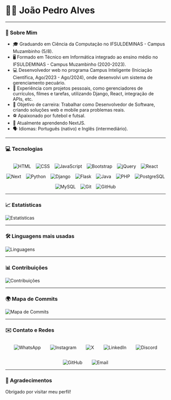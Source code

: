# 👨‍💻 João Pedro Alves

---

### 📝 Sobre Mim

- 🎓 Graduando em Ciência da Computação no IFSULDEMINAS - Campus Muzambinho (5/8).
- 🖥️ Formado em Técnico em Informática integrado ao ensino médio no IFSULDEMINAS - Campus Muzambinho (2020-2023).
- 💻 Desenvolvedor web no programa Campus Inteligente (Iniciação Científica, Ago/2023 - Ago/2024), onde desenvolvi um sistema de gerenciamento pecuário.
- 📂 Experiência com projetos pessoais, como gerenciadores de currículos, filmes e tarefas, utilizando Django, React, integração de APIs, etc.
- 🎯 Objetivo de carreira: Trabalhar como Desenvolvedor de Software, criando soluções web e mobile para problemas reais.
- ⚽ Apaixonado por futebol e futsal.
- 🌱 Atualmente aprendendo NextJS.
- 🗣️ Idiomas: Português (nativo) e Inglês (intermediário).

---

### 💻 Tecnologias

<div style="display: flex; flex-wrap: wrap; justify-content: center; gap: 15px; margin-top: 30px;">
    <img src="https://skillicons.dev/icons?i=html" alt="HTML" />
    <img src="https://skillicons.dev/icons?i=css" alt="CSS" />
    <img src="https://skillicons.dev/icons?i=javascript" alt="JavaScript" />
    <img src="https://skillicons.dev/icons?i=bootstrap" alt="Bootstrap" />
    <img src="https://skillicons.dev/icons?i=jquery" alt="jQuery" />
    <img src="https://skillicons.dev/icons?i=react" alt="React" />
    <img src="https://skillicons.dev/icons?i=next" alt="Next" />
    <img src="https://skillicons.dev/icons?i=python" alt="Python" />
    <img src="https://skillicons.dev/icons?i=django" alt="Django" />
    <img src="https://skillicons.dev/icons?i=flask" alt="Flask" />
    <img src="https://skillicons.dev/icons?i=java" alt="Java" />
    <img src="https://skillicons.dev/icons?i=php" alt="PHP" />
    <img src="https://skillicons.dev/icons?i=postgres" alt="PostgreSQL" />
    <img src="https://skillicons.dev/icons?i=mysql" alt="MySQL" />
    <img src="https://skillicons.dev/icons?i=git" alt="Git" />
    <img src="https://skillicons.dev/icons?i=github" alt="GitHub" />
</div>

---

### 📈 Estatísticas

![Estatísticas](https://github-readme-stats.vercel.app/api?username=jotap1101&show_icons=true&theme=dark)

---

### 🛠️ Linguagens mais usadas

![Linguagens](https://github-readme-stats.vercel.app/api/top-langs/?username=jotap1101&layout=compact&theme=dark)

---

### 📊 Contribuições

![Contribuições](https://github-readme-streak-stats.herokuapp.com/?user=jotap1101&theme=dark)

---

### 🌍 Mapa de Commits


![Mapa de Commits](https://ghchart.rshah.org/jotap1101)

---

### ✉️ Contato e Redes

<div style="display: flex; flex-wrap: wrap; justify-content: center; gap: 30px; margin-top: 30px;">
    <a href="https://wa.me/5535998724512" style="text-decoration: none;">
        <img src="https://img.shields.io/badge/WhatsApp-25D366?style=for-the-badge&logo=whatsapp&logoColor=white" alt="WhatsApp">
    </a>
    <a href="https://www.instagram.com/_jaopedro._/" style="text-decoration: none;">
        <img src="https://img.shields.io/badge/Instagram-E4405F?style=for-the-badge&logo=instagram&logoColor=white" alt="Instagram">
    </a>
    <a href="https://x.com/jotap1101" style="text-decoration: none;">
        <img src="https://img.shields.io/badge/X-000000?style=for-the-badge&logo=x&logoColor=white" alt="X">
    </a>
    <a href="https://www.linkedin.com/in/jotap1101" style="text-decoration: none;">
        <img src="https://img.shields.io/badge/LinkedIn-0077B5?style=for-the-badge&logo=linkedin&logoColor=white" alt="LinkedIn">
    </a>
    <a href="https://discord.com/users/1167609321408974860" style="text-decoration: none;">
        <img src="https://img.shields.io/badge/Discord-7289DA?style=for-the-badge&logo=discord&logoColor=white" alt="Discord">
    </a>
    <a href="https://github.com/jotap1101" style="text-decoration: none;">
        <img src="https://img.shields.io/badge/GitHub-181717?style=for-the-badge&logo=github&logoColor=white" alt="GitHub">
    </a>
    <a href="mailto:jotap1101.notebook@gmail.com" style="text-decoration: none;">
        <img src="https://img.shields.io/badge/Email-D14836?style=for-the-badge&logo=gmail&logoColor=white" alt="Email">
    </a>
</div>

---

### 🚀 Agradecimentos

Obrigado por visitar meu perfil!
